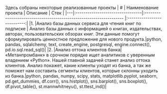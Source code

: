 Здесь собраны некоторые реализованные проекты
| # | Наименование проекта             | Описание                                                            | Стек                        |
|---|:---------------------------------|:------------------------------------------------------------------- |:---------------------------:|
|1. |Анализ базы данных сервиса для чтения книг по подписке | Анализ базы данных с информацией о книгах, издательствах, авторах, пользовательских обзорах книг. Эти данные помогут сформулировать ценностное предложение для нового продукта.|python, pandas, sqlalchemy, text, create_engine, postgresql, engine.connect(), pd.io.sql.read_sql()|
|2. |Анализ оттока клиентов банка| «Метанпромбанк» в срочном порядке ищет аналитиков с уверенным владением «Python». Нашей главной задачей станет анализ оттока клиентов. Анализ покажет, какие клиенты уходят из банка, а так же поможет нам составить сегменты клиентов, которые склонны уходить из банка.|python, pandas, numpy, scipy, stats, matplotlib.pyplot, seaborn, pd.get_dummies, df.corr(), sns.histplot(), sns.barplot(), sns.boxplot(), df.pivot_table(), st.mannwhitneyu(), st.ttest_ind()|
